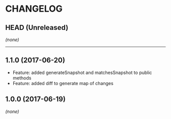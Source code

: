 CHANGELOG
=========

## HEAD (Unreleased)
_(none)_

--------------------

## 1.1.0 (2017-06-20)
* Feature: added generateSnapshot and matchesSnapshot to public methods
* Feature: added diff to generate map of changes

## 1.0.0 (2017-06-19)
_(none)_

